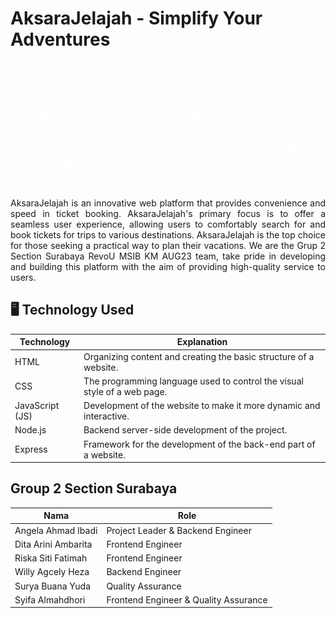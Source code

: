 # AksaraJelajah - Simplify Your Adventures
<p align="Center">
  <img src="https://github.com/Kampus-Merdeka-Software-Engineering/FE-2-Surabaya-2/blob/main/Logo%20AksaraJelajah%20Terbaru.gif"  width="500px" height="200px">
<p align="justify">
AksaraJelajah is an innovative web platform that provides convenience and speed in ticket booking. AksaraJelajah's primary focus is to offer a seamless user experience, allowing users to comfortably search for and book tickets for trips to various destinations. AksaraJelajah is the top choice for those seeking a practical way to plan their vacations. We are the Grup 2 Section Surabaya RevoU MSIB KM AUG23 team, take pride in developing and building this platform with the aim of providing high-quality service to users.

## 🖥 Technology Used

| Technology        | Explanation                                                                                     |
|-------------------|-------------------------------------------------------------------------------------------------|
| HTML              | Organizing content and creating the basic structure of a website.                               |
| CSS               | The programming language used to control the visual style of a web page.                        |
| JavaScript (JS)   | Development of the website to make it more dynamic and interactive.                             |
| Node.js           | Backend server-side development of the project.                                                 |
| Express           | Framework for the development of the back-end part of a website.                                |

## Group 2 Section Surabaya
| Nama                   | Role                                         |
|------------------------|----------------------------------------------|
| Angela Ahmad Ibadi     | Project Leader & Backend Engineer            |
| Dita Arini Ambarita    | Frontend Engineer                            |
| Riska Siti Fatimah     | Frontend Engineer                            |
| Willy Agcely Heza      | Backend Engineer                             |
| Surya Buana Yuda       | Quality Assurance                            |
| Syifa Almahdhori       | Frontend Engineer & Quality Assurance        |
